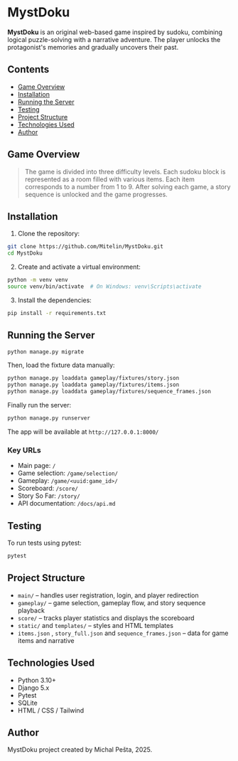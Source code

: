 # MystDoku

**MystDoku** is an original web-based game inspired by sudoku, combining logical puzzle-solving with a narrative adventure. The player unlocks the protagonist's memories and gradually uncovers their past.

## Contents
- [Game Overview](#game-overview)
- [Installation](#installation)
- [Running the Server](#running-the-server)
- [Testing](#testing)
- [Project Structure](#project-structure)
- [Technologies Used](#technologies-used)
- [Author](#author)

## Game Overview

> The game is divided into three difficulty levels. Each sudoku block is represented as a room filled with various items. Each item corresponds to a number from 1 to 9. After solving each game, a story sequence is unlocked and the game progresses.

## Installation

1. Clone the repository:
```bash
git clone https://github.com/Mitelin/MystDoku.git
cd MystDoku
```
2. Create and activate a virtual environment:
```bash
python -m venv venv
source venv/bin/activate  # On Windows: venv\Scripts\activate
```
3. Install the dependencies:
```bash
pip install -r requirements.txt
```

## Running the Server

```bash
python manage.py migrate
```

Then, load the fixture data manually:

```bash
python manage.py loaddata gameplay/fixtures/story.json
python manage.py loaddata gameplay/fixtures/items.json
python manage.py loaddata gameplay/fixtures/sequence_frames.json
```
Finally run the server:
```bash
python manage.py runserver
```
The app will be available at `http://127.0.0.1:8000/`

### Key URLs

- Main page: `/`
- Game selection: `/game/selection/`
- Gameplay: `/game/<uuid:game_id>/`
- Scoreboard: `/score/`
- Story So Far: `/story/`
- API documentation: `/docs/api.md`

## Testing

To run tests using pytest:
```bash
pytest
```

## Project Structure

- `main/` – handles user registration, login, and player redirection
- `gameplay/` – game selection, gameplay flow, and story sequence playback
- `score/` – tracks player statistics and displays the scoreboard
- `static/` and `templates/` – styles and HTML templates
- `items.json` , `story_full.json` and `sequence_frames.json` – data for game items and narrative

## Technologies Used

- Python 3.10+
- Django 5.x
- Pytest
- SQLite
- HTML / CSS / Tailwind

## Author

MystDoku project created by Michal Pešta, 2025.

